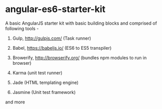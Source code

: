 # angular-es6-starter-kit

A basic AngularJS starter kit with basic building blocks and comprised of following tools - 

1) Gulp, http://gulpjs.com/ (Task runner)

2) Babel, https://babeljs.io/ (ES6 to ES5 transpiler)

3) Browerify, http://browserify.org/ (bundles npm modules to run in browser)

4) Karma (unit test runner)

5) Jade (HTML templating engine)

6) Jasmine (Unit test framework)

and more
